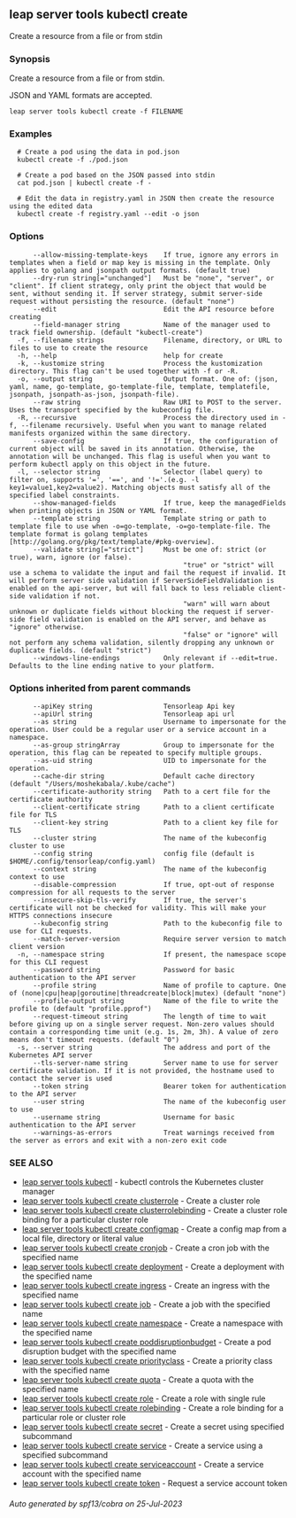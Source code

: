 ## leap server tools kubectl create

Create a resource from a file or from stdin

### Synopsis

Create a resource from a file or from stdin.

 JSON and YAML formats are accepted.

```
leap server tools kubectl create -f FILENAME
```

### Examples

```
  # Create a pod using the data in pod.json
  kubectl create -f ./pod.json
  
  # Create a pod based on the JSON passed into stdin
  cat pod.json | kubectl create -f -
  
  # Edit the data in registry.yaml in JSON then create the resource using the edited data
  kubectl create -f registry.yaml --edit -o json
```

### Options

```
      --allow-missing-template-keys    If true, ignore any errors in templates when a field or map key is missing in the template. Only applies to golang and jsonpath output formats. (default true)
      --dry-run string[="unchanged"]   Must be "none", "server", or "client". If client strategy, only print the object that would be sent, without sending it. If server strategy, submit server-side request without persisting the resource. (default "none")
      --edit                           Edit the API resource before creating
      --field-manager string           Name of the manager used to track field ownership. (default "kubectl-create")
  -f, --filename strings               Filename, directory, or URL to files to use to create the resource
  -h, --help                           help for create
  -k, --kustomize string               Process the kustomization directory. This flag can't be used together with -f or -R.
  -o, --output string                  Output format. One of: (json, yaml, name, go-template, go-template-file, template, templatefile, jsonpath, jsonpath-as-json, jsonpath-file).
      --raw string                     Raw URI to POST to the server.  Uses the transport specified by the kubeconfig file.
  -R, --recursive                      Process the directory used in -f, --filename recursively. Useful when you want to manage related manifests organized within the same directory.
      --save-config                    If true, the configuration of current object will be saved in its annotation. Otherwise, the annotation will be unchanged. This flag is useful when you want to perform kubectl apply on this object in the future.
  -l, --selector string                Selector (label query) to filter on, supports '=', '==', and '!='.(e.g. -l key1=value1,key2=value2). Matching objects must satisfy all of the specified label constraints.
      --show-managed-fields            If true, keep the managedFields when printing objects in JSON or YAML format.
      --template string                Template string or path to template file to use when -o=go-template, -o=go-template-file. The template format is golang templates [http://golang.org/pkg/text/template/#pkg-overview].
      --validate string[="strict"]     Must be one of: strict (or true), warn, ignore (or false).
                                       		"true" or "strict" will use a schema to validate the input and fail the request if invalid. It will perform server side validation if ServerSideFieldValidation is enabled on the api-server, but will fall back to less reliable client-side validation if not.
                                       		"warn" will warn about unknown or duplicate fields without blocking the request if server-side field validation is enabled on the API server, and behave as "ignore" otherwise.
                                       		"false" or "ignore" will not perform any schema validation, silently dropping any unknown or duplicate fields. (default "strict")
      --windows-line-endings           Only relevant if --edit=true. Defaults to the line ending native to your platform.
```

### Options inherited from parent commands

```
      --apiKey string                  Tensorleap Api key
      --apiUrl string                  Tensorleap api url
      --as string                      Username to impersonate for the operation. User could be a regular user or a service account in a namespace.
      --as-group stringArray           Group to impersonate for the operation, this flag can be repeated to specify multiple groups.
      --as-uid string                  UID to impersonate for the operation.
      --cache-dir string               Default cache directory (default "/Users/moshekabala/.kube/cache")
      --certificate-authority string   Path to a cert file for the certificate authority
      --client-certificate string      Path to a client certificate file for TLS
      --client-key string              Path to a client key file for TLS
      --cluster string                 The name of the kubeconfig cluster to use
      --config string                  config file (default is $HOME/.config/tensorleap/config.yaml)
      --context string                 The name of the kubeconfig context to use
      --disable-compression            If true, opt-out of response compression for all requests to the server
      --insecure-skip-tls-verify       If true, the server's certificate will not be checked for validity. This will make your HTTPS connections insecure
      --kubeconfig string              Path to the kubeconfig file to use for CLI requests.
      --match-server-version           Require server version to match client version
  -n, --namespace string               If present, the namespace scope for this CLI request
      --password string                Password for basic authentication to the API server
      --profile string                 Name of profile to capture. One of (none|cpu|heap|goroutine|threadcreate|block|mutex) (default "none")
      --profile-output string          Name of the file to write the profile to (default "profile.pprof")
      --request-timeout string         The length of time to wait before giving up on a single server request. Non-zero values should contain a corresponding time unit (e.g. 1s, 2m, 3h). A value of zero means don't timeout requests. (default "0")
  -s, --server string                  The address and port of the Kubernetes API server
      --tls-server-name string         Server name to use for server certificate validation. If it is not provided, the hostname used to contact the server is used
      --token string                   Bearer token for authentication to the API server
      --user string                    The name of the kubeconfig user to use
      --username string                Username for basic authentication to the API server
      --warnings-as-errors             Treat warnings received from the server as errors and exit with a non-zero exit code
```

### SEE ALSO

* [leap server tools kubectl](leap_server_tools_kubectl.md)	 - kubectl controls the Kubernetes cluster manager
* [leap server tools kubectl create clusterrole](leap_server_tools_kubectl_create_clusterrole.md)	 - Create a cluster role
* [leap server tools kubectl create clusterrolebinding](leap_server_tools_kubectl_create_clusterrolebinding.md)	 - Create a cluster role binding for a particular cluster role
* [leap server tools kubectl create configmap](leap_server_tools_kubectl_create_configmap.md)	 - Create a config map from a local file, directory or literal value
* [leap server tools kubectl create cronjob](leap_server_tools_kubectl_create_cronjob.md)	 - Create a cron job with the specified name
* [leap server tools kubectl create deployment](leap_server_tools_kubectl_create_deployment.md)	 - Create a deployment with the specified name
* [leap server tools kubectl create ingress](leap_server_tools_kubectl_create_ingress.md)	 - Create an ingress with the specified name
* [leap server tools kubectl create job](leap_server_tools_kubectl_create_job.md)	 - Create a job with the specified name
* [leap server tools kubectl create namespace](leap_server_tools_kubectl_create_namespace.md)	 - Create a namespace with the specified name
* [leap server tools kubectl create poddisruptionbudget](leap_server_tools_kubectl_create_poddisruptionbudget.md)	 - Create a pod disruption budget with the specified name
* [leap server tools kubectl create priorityclass](leap_server_tools_kubectl_create_priorityclass.md)	 - Create a priority class with the specified name
* [leap server tools kubectl create quota](leap_server_tools_kubectl_create_quota.md)	 - Create a quota with the specified name
* [leap server tools kubectl create role](leap_server_tools_kubectl_create_role.md)	 - Create a role with single rule
* [leap server tools kubectl create rolebinding](leap_server_tools_kubectl_create_rolebinding.md)	 - Create a role binding for a particular role or cluster role
* [leap server tools kubectl create secret](leap_server_tools_kubectl_create_secret.md)	 - Create a secret using specified subcommand
* [leap server tools kubectl create service](leap_server_tools_kubectl_create_service.md)	 - Create a service using a specified subcommand
* [leap server tools kubectl create serviceaccount](leap_server_tools_kubectl_create_serviceaccount.md)	 - Create a service account with the specified name
* [leap server tools kubectl create token](leap_server_tools_kubectl_create_token.md)	 - Request a service account token

###### Auto generated by spf13/cobra on 25-Jul-2023
